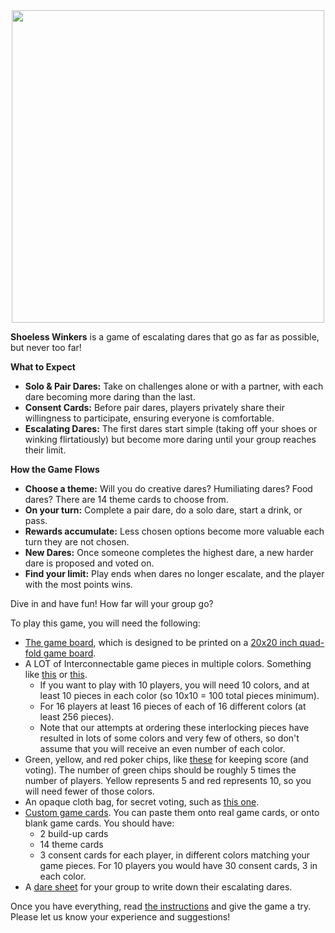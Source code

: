 <center>
  <img src="https://github.com/DaringGames/ShoelessWinkers/blob/main/Logo%20White%20BG.png" width=500>
</center>

**Shoeless Winkers** is a game of escalating dares that go as far as possible, but never too far!

**What to Expect**

 * **Solo & Pair Dares:** Take on challenges alone or with a partner, with each dare becoming more daring than the last.
 * **Consent Cards:** Before pair dares, players privately share their willingness to participate, ensuring everyone is comfortable.
 * **Escalating Dares:** The first dares start simple (taking off your shoes or winking flirtatiously) but become more daring until your group reaches their limit.

**How the Game Flows**

 * **Choose a theme:** Will you do creative dares? Humiliating dares? Food dares? There are 14 theme cards to choose from.
 * **On your turn:** Complete a pair dare, do a solo dare, start a drink, or pass.
 * **Rewards accumulate:** Less chosen options become more valuable each turn they are not chosen.
 * **New Dares:** Once someone completes the highest dare, a new harder dare is proposed and voted on.
 * **Find your limit:** Play ends when dares no longer escalate, and the player with the most points wins.

Dive in and have fun! How far will your group go?


To play this game, you will need the following:
* [The game board](https://github.com/DaringGames/ShoelessWinkers/blob/main/Game%20Board/20x20GameBoard.png), which is designed to be printed on a [20x20 inch quad-fold game board](https://www.amazon.com/dp/B07THLWG3G).
* A LOT of Interconnectable game pieces in multiple colors. Something like [this](https://www.temu.com/goods.html?goods_id=601099525129549) or [this](https://www.aliexpress.us/item/2251832777869544.html).
  * If you want to play with 10 players, you will need 10 colors, and at least 10 pieces in each color (so 10x10 = 100 total pieces minimum).
  * For 16 players at least 16 pieces of each of 16 different colors (at least 256 pieces).
  * Note that our attempts at ordering these interlocking pieces have resulted in lots of some colors and very few of others, so don't assume that you will receive an even number of each color.
* Green, yellow, and red poker chips, like [these](https://www.aliexpress.us/item/2251832503659677.html) for keeping score (and voting). The number of green chips should be roughly 5 times the number of players. Yellow represents 5 and red represents 10, so you will need fewer of those colors.
* An opaque cloth bag, for secret voting, such as [this one](https://www.aliexpress.us/item/3256806296143911.html).
* [Custom game cards](https://github.com/DaringGames/ShoelessWinkers/tree/main/Cards). You can paste them onto real game cards, or onto blank game cards. You should have:
  * 2 build-up cards
  * 14 theme cards
  * 3 consent cards for each player, in different colors matching your game pieces. For 10 players you would have 30 consent cards, 3 in each color.
* A [dare sheet](https://github.com/DaringGames/ShoelessWinkers/blob/main/PDFs/Dare%20Sheet.pdf) for your group to write down their escalating dares.

Once you have everything, read [the instructions](https://github.com/DaringGames/ShoelessWinkers/blob/main/PDFs/InstructionsBooklet.pdf) and give the game a try. Please let us know your experience and suggestions!
